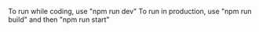 To run while coding, use "npm run dev"
To run in production, use "npm run build" and then "npm run start"
